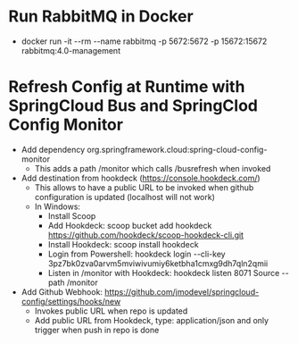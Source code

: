 # Run RabbitMQ in Docker
- docker run -it --rm --name rabbitmq -p 5672:5672 -p 15672:15672 rabbitmq:4.0-management

# Refresh Config at Runtime with SpringCloud Bus and SpringClod Config Monitor
- Add dependency org.springframework.cloud:spring-cloud-config-monitor
  - This adds a path /monitor which calls /busrefresh when invoked
- Add destination from hookdeck (https://console.hookdeck.com/)
  - This allows to have a public URL to be invoked when github configuration is updated (localhost will not work)
  - In Windows:
    - Install Scoop
    - Add Hookdeck: scoop bucket add hookdeck https://github.com/hookdeck/scoop-hookdeck-cli.git
    - Install Hookdeck: scoop install hookdeck
    - Login from Powershell: hookdeck login --cli-key 3pz7bk0zva0arvm5mviwivumiy6ketbha1cmxg9dh7qln2qmii
    - Listen in /monitor with Hookdeck: hookdeck listen 8071 Source --path /monitor
- Add Github Webhook: https://github.com/jmodevel/springcloud-config/settings/hooks/new
  - Invokes public URL when repo is updated
  - Add public URL from Hookdeck, type: application/json and only trigger when push in repo is done
